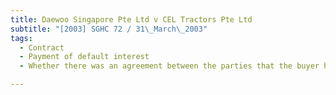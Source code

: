 ```yaml
---
title: Daewoo Singapore Pte Ltd v CEL Tractors Pte Ltd 
subtitle: "[2003] SGHC 72 / 31\_March\_2003"
tags:
  - Contract
  - Payment of default interest
  - Whether there was an agreement between the parties that the buyer has to pay default interest to the seller on overdue invoices.

---
```


